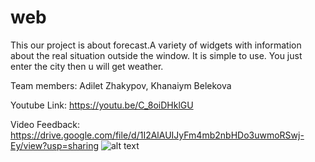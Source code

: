 # web
This our project is about forecast.A variety of widgets with information about the real situation outside the window. It is simple to use. You just enter the city then u will get weather.


Team members: Adilet Zhakypov, Khanaiym Belekova

Youtube Link:
https://youtu.be/C_8oiDHklGU

Video Feedback:
https://drive.google.com/file/d/1I2AlAUIJyFm4mb2nbHDo3uwmoRSwj-Ey/view?usp=sharing
![alt text](screenshots/2020-12-00.png)



